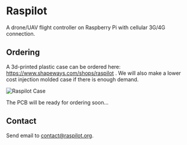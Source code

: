 # Raspilot

A drone/UAV flight controller on Raspberry Pi with cellular 3G/4G connection.

## Ordering

A 3d-printed plastic case can be ordered here:
https://www.shapeways.com/shops/raspilot .
We will also make a lower cost injection molded case if there is enough demand.

![Raspilot Case](http://images4.sw-cdn.net/model/picture/625x465_3884094_12304417_1443929346.jpg)

The PCB will be ready for ordering soon...

## Contact

Send email to contact@raspilot.org.
